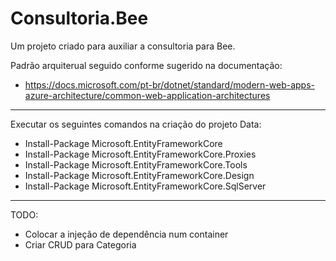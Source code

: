 # Consultoria.Bee
Um projeto criado para auxiliar a consultoria para Bee.

Padrão arquiterual seguido conforme sugerido na documentação:
- https://docs.microsoft.com/pt-br/dotnet/standard/modern-web-apps-azure-architecture/common-web-application-architectures

-----------------------------------------------------------

Executar os seguintes comandos na criação do projeto Data:

- Install-Package Microsoft.EntityFrameworkCore
- Install-Package Microsoft.EntityFrameworkCore.Proxies
- Install-Package Microsoft.EntityFrameworkCore.Tools
- Install-Package Microsoft.EntityFrameworkCore.Design
- Install-Package Microsoft.EntityFrameworkCore.SqlServer

-----------------------------------------------------------

TODO:

- Colocar a injeção de dependência num container
- Criar CRUD para Categoria
